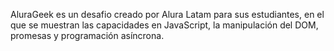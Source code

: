 AluraGeek es un desafio creado por Alura Latam para sus estudiantes, en el que se muestran las capacidades en JavaScript, la manipulación del DOM, promesas y programación asíncrona.
